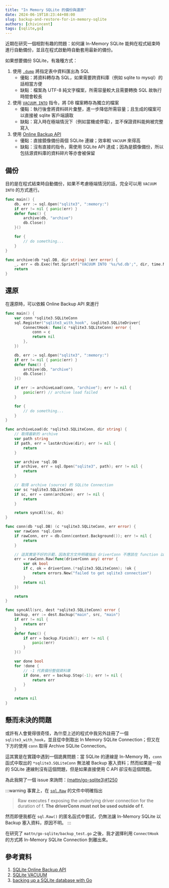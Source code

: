 ```yaml
---
title: "In Memory SQLite 的備份與還原"
date: 2024-06-19T18:23:44+08:00
slug: backup-and-restore-for-in-memory-sqlite
authors: [chivincent]
tags: [sqlite,go]
---
```


近期在研究一個相對有趣的問題：如何讓 In-Memory SQLite 能夠在程式結束時進行自動備份，並且在程式啟動時自動套用最新的備份。

如果想要備份 SQLite，有幾種方式：
1. 使用 [`.dump`](https://sqlite.org/cli.html#converting_an_entire_database_to_a_text_file) 將指定表中資料匯出為 SQL
    - 優點：將資料轉存為 SQL，如果需要跨資料庫（例如 sqlite to mysql）的話相當方便
    - 缺點：檔案為 UTF-8 純文字檔案，所需容量較大且需要轉換 SQL 故執行時間會較長
2. 使用 [`VACUUM INTO`](https://sqlite.org/lang_vacuum.html) 指令，將 DB 檔案轉存為獨立的檔案
    - 優點：執行後會將資料碎片彙整，進一步降低所需容量；且生成的檔案可以直接被 sqlite 客戶端讀取
    - 缺點：寫入時在極端情況下（例如當機或停電），並不保證資料能夠被完整寫入
3. 使用 [Online Backup API](https://www.sqlite.org/backup.html)
    - 優點：直接鏡像備份兩個 SQLite 連線；效率較 `VACUUM` 來得高
    - 缺點：沒有直接的指令，需使用 SQLite API 達成；因為是鏡像備份，所以包括源資料庫的資料碎片等亦會被保留

<!--truncate-->

## 備份

目的是在程式結束時自動備份，如果不考慮極端情況的話，完全可以用 `VACUUM INTO` 的方式進行。

```go
func main() {
    db, err := sql.Open("sqlite3", ":memory:")
    if err != nil { panic(err) }
    defer func() {
        archive(db, "archive")
        db.Close()
    }()

    for {
        // do something...
    }
}

func archive(db *sql.DB, dir string) (err error) {
    _, err = db.Exec(fmt.Sprintf("VACUUM INTO '%s/%d.db';", dir, time.Now().UnixMicro()))
	return
}
```

## 還原

在還原時，可以依賴 Online Backup API 來進行

```go
func main() {
    var conn *sqlite3.SQLiteConn
    sql.Register("sqlite3_with_hook", &sqlite3.SQLiteDriver{
		ConnectHook: func(c *sqlite3.SQLiteConn) error {
			conn = c
			return nil
		},
	})

    db, err := sql.Open("sqlite3", ":memory:")
    if err != nil { panic(err) }
    defer func() {
        archive(db, "archive")
        db.Close()
    }()

    if err := archiveLoad(conn, "archive"); err != nil {
        panic(err) // archive load failed
    }

    for {
        // do something...
    }
}

func archiveLoad(dc *sqlite3.SQLiteConn, dir string) {
    // 取得最新的 archive
    var path string
	if path, err = lastArchive(dir); err != nil { 
		return
	}

    var archive *sql.DB
	if archive, err = sql.Open("sqlite3", path); err != nil {
		return
	}

    // 取得 archive (source) 的 SQLite Connection
	var sc *sqlite3.SQLiteConn
	if sc, err = conn(archive); err != nil {
		return
	}

    return syncAll(sc, dc)
}

func conn(db *sql.DB) (c *sqlite3.SQLiteConn, err error) {
	var rawConn *sql.Conn
	if rawConn, err = db.Conn(context.Background()); err != nil {
		return
	}

    // 這其實是不好的示範，因為官方文件明確指出 driverConn 不應該在 function 以外被使用
	err = rawConn.Raw(func(driverConn any) error {
		var ok bool
		if c, ok = driverConn.(*sqlite3.SQLiteConn); !ok {
			return errors.New("failed to get sqlite3 connection")
		}
		return nil
	})

	return
}

func syncAll(src, dest *sqlite3.SQLiteConn) error {
	backup, err := dest.Backup("main", src, "main")
	if err != nil {
		return err
	}
	defer func() {
		if err = backup.Finish(); err != nil {
			panic(err)
		}
	}()

	var done bool
	for !done {
        // -1 代表備份整個資料庫
		if done, err = backup.Step(-1); err != nil {
			return err
		}
	}

	return nil
}
```

## 懸而未決的問題

或許有人會覺得很奇怪，為什麼上述的程式中我另外註冊了一個 `sqlite3_with_hook`，並且從中剝取出 In Memory SQLite Connection；但又在下方的使用 `conn` 取得 Archive SQLite Connection。

這其實是在實踐中遇到一個詭異問題：當 SQLite 的連線是 In-Memory 時，`conn` 函式中取出的 `*sqlite3.SQLiteConn` 無法被 Backup 塞入資料；然而如果是一般的 SQLite 連線則沒有這個問題，但是如果直接使用 C API 卻沒有這個問題。

為此我開了一個 issue 來詢問：[(mattn/go-sqlite3)#1250](https://github.com/mattn/go-sqlite3/issues/1250)

:::warning
事實上，在 [`sql.Raw`](https://pkg.go.dev/database/sql#Conn.Raw) 的文件中明確指出

> Raw executes f exposing the underlying driver connection for the duration of f. **The driverConn must not be used outside of f.**

然而即便我都在 `sql.Raw()` 的匿名函式中嘗試，仍無法讓 In-Memory SQLite 以 Backup 塞入資料，原因不明。
:::

在研究了 `mattn/go-sqlite/backup_test.go` 之後，我才選擇利用 `ConnectHook` 的方式將 In-Memory SQLite Connection 剝離出來。

## 參考資料

1. [SQLite Online Backup API](https://www.sqlite.org/backup.html)
2. [SQLite VACUUM](https://sqlite.org/lang_vacuum.html)
3. [backing up a SQLite database with Go](https://rbn.im/backing-up-a-SQLite-database-with-Go/backing-up-a-SQLite-database-with-Go.html)